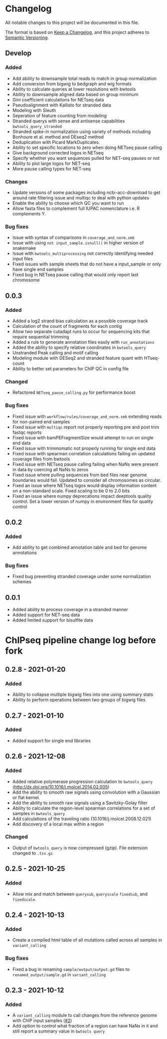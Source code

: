 # Changelog

All notable changes to this project will be documented in this file.

The format is based on [Keep a Changelog](https://keepachangelog.com/en/1.0.0/),
and this project adheres to [Semantic Versioning](https://semver.org/spec/v2.0.0.html).

## Develop

### Added
- Add ability to downsample total reads to match in group normalization
- Add conversion from bigwig to bedgraph and wig formats
- Ability to calculate queries at lower resolutions with bwtools
- Ability to downsample aligned data based on group minimum
- Gini coefficient calculations for NETseq data
- Pseudoalignment with Kallisto for stranded data
- Modeling with Sleuth
- Seperation of feature counting from modeling
- Stranded querys with sense and antisense capabilities `bwtools_query_stranded`
- Stranded spike-in normalization using variety of methods including Bonhoure et
  al. method and DEseq2 method
- Deduplication with Picard MarkDuplicates.
- Ability to set specific locations to zero when doing NETseq pause calling
- Give background corrected logos in NETseq
- Specify whether you want sequences pulled for NET-seq pauses or not
- Ability to plot large logos for NET-seq
- More pause calling types for NET-seq

### Changes
- Update versions of some packages including ncbi-acc-download to get around
  rate filtering issue and multiqc to deal with python updates
- Enable the ability to choose which QC you want to run
- Allow fasta files to complement full IUPAC nomenclature i.e. R complements Y.

### Bug fixes
- Issue with syntax of comparisons in `coverage_and_norm.smk`
- Issue with using `not input_sample.isnull()` in higher version of snakemake
- Issue with `bwtools_multiprocessing` not correctly identifying needed input
  files
- Fixed issues with sample sheets that do not have a input_sample or only have
  single end samples
- Fixed bug in NETseq pause calling that would only report last chromosome

## 0.0.3

### Added
- Added a log2 strand bias calculation as a possible coverage track
- Calculation of the count of fragments for each contig
- Allow two separate cutadapt runs to occur for sequencing kits that require
  sequential trimming
- Added a rule to generate annotation files easily with `run_annotations`
- Added the ability to specify relative coordinates in `bwtools_query`
- Unstranded Peak calling and motif calling
- Modeling module with DESeq2 and stranded feature quant with HTseq-count
- Ability to better set parameters for ChIP QC in config file

### Changed
- Refactored `NETseq_pause_calling.py` for performance boost

### Bug fixes
- Fixed issue with `workflow/rules/coverage_and_norm.smk` extending reads for
  non-paired end samples
- Fixed issue with `multiqc` report not properly reporting pre and post trim
  fastqc reports
- Fixed issue with bamPEFragmentSize would attempt to run on single end data
- Fixed issue with trimmomatic not properly running for single end data
- Fixed issue with spearman correlation calculations failing on updated coverage
  files from bwtools
- Fixed issue with NETseq pause calling failing when NaNs were present in data
  by coercing all NaNs to zeros
- Fixed issue where pulling sequences from bed files near genome boundaries
  would fail. Updated to consider all chromosomes as circular.
- Fixed an issue where NETseq logos would display information content on
  a non-standard scale. Fixed scaling to be 0 to 2.0 bits
- Fixed an issue where numpy deprecations impact deeptools quality control. Set
  a lower version of numpy in environment files for quality control

## 0.0.2

### Added
- Add ability to get combined annotation table and bed for genome annotations

### Bug fixes
- Fixed bug preventing stranded coverage under some normalization schemes

## 0.0.1
- Added ability to process coverage in a stranded manner
- Added support for NET-seq data
- Added limited support for bisulfite data


# ChIPseq pipeline change log before fork

## 0.2.8 - 2021-01-20

### Added
- Ability to collapse multiple bigwig files into one using summary stats
- Ability to perform operations between two groups of bigwig files

## 0.2.7 - 2021-01-10

### Added
- Added support for single end libraries

## 0.2.6 - 2021-12-08

### Added
- Added relative polymerase progression calculation to `bwtools_query` (http://dx.doi.org/10.1016/j.molcel.2014.02.005)
- Add the ability to smooth raw signals using convolution with a Gaussian or flat kernel. 
- Add the ability to smooth raw signals using a Savitzky-Golay filter
- Ability to calculate the region-level spearman correlations for a set of samples in `bwtools_query`
- Add calculations of the traveling ratio (10.1016/j.molcel.2008.12.021)
- Add discovery of a local max within a region

### Changed
- Output of `bwtools_query` is now compressed (gzip). File extension changed to `.tsv.gz`

## 0.2.5 - 2021-10-25

### Added
- Allow mix and match between `querysub`, `queryscale` `fixedsub`, and `fixedscale`.

## 0.2.4 - 2021-10-13

### Added
- Create a compiled html table of all mutations called across all samples in `variant_calling`

### Bug fixes
- Fixed a bug in renaming `sample/output/output.gd` files to `renamed_output/sample.gd` in `variant_calling`

## 0.2.3 - 2021-10-12

### Added
- A `variant_calling` module to call changes from the reference genome with ChIP input samples ([#2](https://github.com/mikewolfe/ChIPseq_pipeline/issues/2))
- Add option to control what fraction of a region can have NaNs in it and still report a summary value in `bwtools query`

